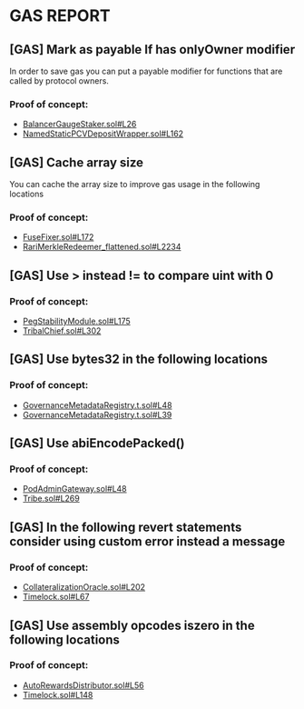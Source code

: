 
# GAS REPORT

## [GAS] Mark as payable If has onlyOwner modifier
In order to save gas you can put a payable modifier for functions that are called by protocol owners.

### Proof of concept:
- [BalancerGaugeStaker.sol#L26](https://github.com/code-423n4/2022-09-tribe/tree/main/contracts/metagov/BalancerGaugeStaker.sol#L26)
- [NamedStaticPCVDepositWrapper.sol#L162](https://github.com/code-423n4/2022-09-tribe/tree/main/contracts/pcv/utils/NamedStaticPCVDepositWrapper.sol#L162)

## [GAS] Cache array size
You can cache the array size to improve gas usage in the following locations

### Proof of concept:
- [FuseFixer.sol#L172](https://github.com/code-423n4/2022-09-tribe/tree/main/contracts/utils/FuseFixer.sol#L172)
- [RariMerkleRedeemer_flattened.sol#L2234](https://github.com/code-423n4/2022-09-tribe/tree/main/scripts/shutdown/data/prod/RariMerkleRedeemer_flattened.sol#L2234)

## [GAS] Use > instead != to compare uint with 0


### Proof of concept:
- [PegStabilityModule.sol#L175](https://github.com/code-423n4/2022-09-tribe/tree/main/contracts/peg/PegStabilityModule.sol#L175)
- [TribalChief.sol#L302](https://github.com/code-423n4/2022-09-tribe/tree/main/contracts/staking/TribalChief.sol#L302)

## [GAS] Use bytes32 in the following locations


### Proof of concept:
- [GovernanceMetadataRegistry.t.sol#L48](https://github.com/code-423n4/2022-09-tribe/tree/main/contracts/test/integration/governance/GovernanceMetadataRegistry.t.sol#L48)
- [GovernanceMetadataRegistry.t.sol#L39](https://github.com/code-423n4/2022-09-tribe/tree/main/contracts/test/integration/governance/GovernanceMetadataRegistry.t.sol#L39)

## [GAS] Use abiEncodePacked()


### Proof of concept:
- [PodAdminGateway.sol#L48](https://github.com/code-423n4/2022-09-tribe/tree/main/contracts/pods/PodAdminGateway.sol#L48)
- [Tribe.sol#L269](https://github.com/code-423n4/2022-09-tribe/tree/main/contracts/tribe/Tribe.sol#L269)

## [GAS] In the following revert statements consider using custom error instead a message


### Proof of concept:
- [CollateralizationOracle.sol#L202](https://github.com/code-423n4/2022-09-tribe/tree/main/contracts/oracle/collateralization/CollateralizationOracle.sol#L202)
- [Timelock.sol#L67](https://github.com/code-423n4/2022-09-tribe/tree/main/contracts/dao/timelock/Timelock.sol#L67)

## [GAS] Use assembly opcodes iszero in the following locations


### Proof of concept:
- [AutoRewardsDistributor.sol#L56](https://github.com/code-423n4/2022-09-tribe/tree/main/contracts/fuse/rewards/AutoRewardsDistributor.sol#L56)
- [Timelock.sol#L148](https://github.com/code-423n4/2022-09-tribe/tree/main/contracts/dao/timelock/Timelock.sol#L148)
